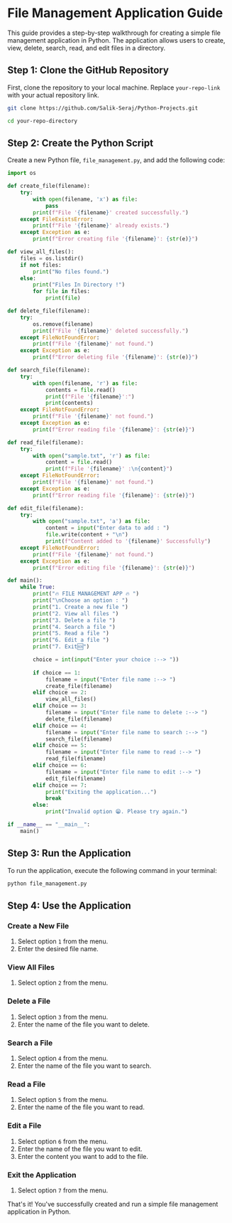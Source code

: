 # File Management Application Guide

This guide provides a step-by-step walkthrough for creating a simple file management application in Python. The application allows users to create, view, delete, search, read, and edit files in a directory.

## Step 1: Clone the GitHub Repository

First, clone the repository to your local machine. Replace `your-repo-link` with your actual repository link.

```bash
git clone https://github.com/Salik-Seraj/Python-Projects.git

cd your-repo-directory
```

## Step 2: Create the Python Script

Create a new Python file, `file_management.py`, and add the following code:

```python
import os

def create_file(filename):
    try:
        with open(filename, 'x') as file:
            pass
        print(f"File '{filename}' created successfully.")
    except FileExistsError:
        print(f"File '{filename}' already exists.")
    except Exception as e:
        print(f"Error creating file '{filename}': {str(e)}")

def view_all_files():
    files = os.listdir()
    if not files:
        print("No files found.")
    else:
        print("Files In Directory !")
        for file in files:
            print(file)

def delete_file(filename):
    try:
        os.remove(filename)
        print(f"File '{filename}' deleted successfully.")
    except FileNotFoundError:
        print(f"File '{filename}' not found.")
    except Exception as e:
        print(f"Error deleting file '{filename}': {str(e)}")

def search_file(filename):
    try:
        with open(filename, 'r') as file:
            contents = file.read()
            print(f"File '{filename}':")
            print(contents)
    except FileNotFoundError:
        print(f"File '{filename}' not found.")
    except Exception as e:
        print(f"Error reading file '{filename}': {str(e)}")

def read_file(filename):
    try:
        with open("sample.txt", 'r') as file:
            content = file.read()
            print(f"File '{filename}' :\n{content}")
    except FileNotFoundError:
        print(f"File '{filename}' not found.")
    except Exception as e:
        print(f"Error reading file '{filename}': {str(e)}")

def edit_file(filename):
    try:
        with open("sample.txt", 'a') as file:
            content = input("Enter data to add : ")
            file.write(content + "\n")
            print(f"Content added to '{filename}' Successfully")
    except FileNotFoundError:
        print(f"File '{filename}' not found.")
    except Exception as e:
        print(f"Error editing file '{filename}': {str(e)}")

def main():
    while True:
        print("🔥 FILE MANAGEMENT APP 🔥 ")
        print("\nChoose an option : ")
        print("1. Create a new file ")
        print("2. View all files ")
        print("3. Delete a file ")
        print("4. Search a file ")
        print("5. Read a file ")
        print("6. Edit a file ")
        print("7. Exit🆘")

        choice = int(input("Enter your choice :--> "))
        
        if choice == 1:
            filename = input("Enter file name :--> ")
            create_file(filename)
        elif choice == 2:
            view_all_files()
        elif choice == 3:
            filename = input("Enter file name to delete :--> ")
            delete_file(filename)
        elif choice == 4:
            filename = input("Enter file name to search :--> ")
            search_file(filename)
        elif choice == 5:
            filename = input("Enter file name to read :--> ")
            read_file(filename)
        elif choice == 6:
            filename = input("Enter file name to edit :--> ")
            edit_file(filename)
        elif choice == 7:
            print("Exiting the application...")
            break
        else:
            print("Invalid option 😁. Please try again.")

if __name__ == "__main__":
    main()
```

## Step 3: Run the Application

To run the application, execute the following command in your terminal:

```bash
python file_management.py
```

## Step 4: Use the Application

### Create a New File

1. Select option `1` from the menu.
2. Enter the desired file name.

### View All Files

1. Select option `2` from the menu.

### Delete a File

1. Select option `3` from the menu.
2. Enter the name of the file you want to delete.

### Search a File

1. Select option `4` from the menu.
2. Enter the name of the file you want to search.

### Read a File

1. Select option `5` from the menu.
2. Enter the name of the file you want to read.

### Edit a File

1. Select option `6` from the menu.
2. Enter the name of the file you want to edit.
3. Enter the content you want to add to the file.

### Exit the Application

1. Select option `7` from the menu.

That's it! You've successfully created and run a simple file management application in Python.

